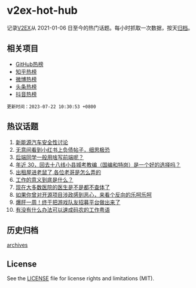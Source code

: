 # v2ex-hot-hub

 记录[V2EX](https://www.v2ex.com/)从 2021-01-06 日至今的热门话题。每小时抓取一次数据，按天[归档](archives)。
 
 ## 相关项目

- [GitHub热榜](https://github.com/lonnyzhang423/github-hot-hub)
- [知乎热榜](https://github.com/lonnyzhang423/zhihu-hot-hub)
- [微博热榜](https://github.com/lonnyzhang423/weibo-hot-hub)
- [头条热榜](https://github.com/lonnyzhang423/toutiao-hot-hub)
- [抖音热榜](https://github.com/lonnyzhang423/douyin-hot-hub)


 `更新时间：2023-07-22 10:30:53 +0800`

## 热议话题

1. [新能源汽车安全性讨论](https://www.v2ex.com/t/958533)
1. [无意间看到小红书上负债帖子，细思极恐](https://www.v2ex.com/t/958658)
1. [后端同学一般用啥写前端呢？](https://www.v2ex.com/t/958660)
1. [年近 30，回去十八线小县城考教编（国编和特岗）是一个好的选择吗？](https://www.v2ex.com/t/958552)
1. [出租屋进老鼠了,各位老哥是怎么弄的](https://www.v2ex.com/t/958534)
1. [工作的意义到底是什么？](https://www.v2ex.com/t/958651)
1. [现在大多数医院的医生是不是都不查体了](https://www.v2ex.com/t/958526)
1. [如果你曾对开源项目涉政感到恶心，来看个反向的乐呵乐呵](https://www.v2ex.com/t/958734)
1. [爆肝一周！终于把游戏队友招募平台做出来了](https://www.v2ex.com/t/958595)
1. [有没有什么办法可以速成码农的工作粤语](https://www.v2ex.com/t/958599)

## 历史归档

[archives](archives)

## License

See the [LICENSE](LICENSE) file for license rights and limitations (MIT).
